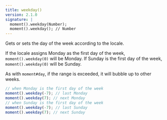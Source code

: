 ```yaml
---
title: weekday()
version: 2.1.0
signature: |
  moment().weekday(Number);
  moment().weekday(); // Number
---
```



Gets or sets the day of the week according to the locale.

If the locale assigns Monday as the first day of the week, `moment().weekday(0)` will be Monday.
If Sunday is the first day of the week, `moment().weekday(0)` will be Sunday.

As with `moment#day`, if the range is exceeded, it will bubble up to other weeks.

```javascript
// when Monday is the first day of the week
moment().weekday(-7); // last Monday
moment().weekday(7); // next Monday
// when Sunday is the first day of the week
moment().weekday(-7); // last Sunday
moment().weekday(7); // next Sunday
```
